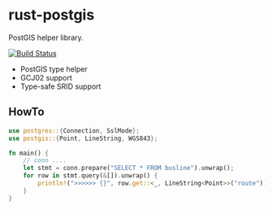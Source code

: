 # rust-postgis
PostGIS helper library.

[![Build Status](https://travis-ci.org/andelf/rust-postgis.svg?branch=master)](https://travis-ci.org/andelf/rust-postgis)

- PostGIS type helper
- GCJ02 support
- Type-safe SRID support

## HowTo

```rust
use postgres::{Connection, SslMode};
use postgis::{Point, LineString, WGS843};

fn main() {
    // conn ....
    let stmt = conn.prepare("SELECT * FROM busline").unwrap();
    for row in stmt.query(&[]).unwrap() {
        println!(">>>>>> {}", row.get::<_, LineString<Point>>("route"));
    }
}
```
